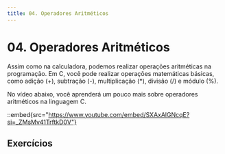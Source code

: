 ```yaml
---
title: 04. Operadores Aritméticos
---
```


# 04. Operadores Aritméticos

Assim como na calculadora, podemos realizar operações aritméticas na programação. Em C, você pode realizar operações matemáticas básicas, como adição (+), subtração (-), multiplicação (*), divisão (/) e módulo (%). 

No vídeo abaixo, você aprenderá um pouco mais sobre operadores aritméticos na linguagem C.

::embed{src="https://www.youtube.com/embed/SXAxAlGNcqE?si=_ZMsMv41TrftkD0V"}

## Exercícios